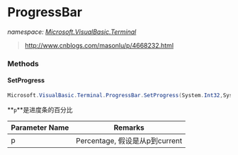 ﻿# ProgressBar
_namespace: [Microsoft.VisualBasic.Terminal](./index.md)_



> 
>  http://www.cnblogs.com/masonlu/p/4668232.html
>  


### Methods

#### SetProgress
```csharp
Microsoft.VisualBasic.Terminal.ProgressBar.SetProgress(System.Int32,System.String)
```
**`p`**是进度条的百分比

|Parameter Name|Remarks|
|--------------|-------|
|p|Percentage, 假设是从p到current|



